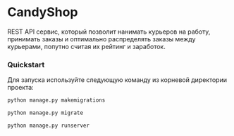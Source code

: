 # CandyShop
REST API сервис, который позволит нанимать курьеров на работу, принимать заказы и оптимально распределять заказы между курьерами, попутно считая их рейтинг и заработок.

### Quickstart
Для запуска используйте следующую команду из корневой директории проекта:

```bash
python manage.py makemigrations
```

```bash
python manage.py migrate
```

```bash
python manage.py runserver
```
